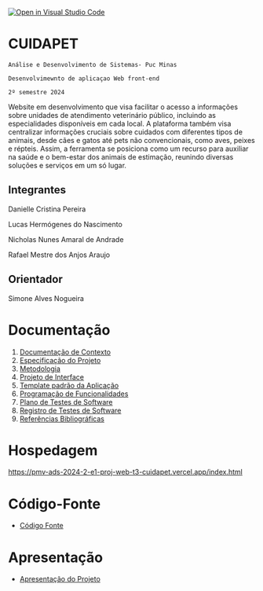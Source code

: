 [![Open in Visual Studio Code](https://classroom.github.com/assets/open-in-vscode-2e0aaae1b6195c2367325f4f02e2d04e9abb55f0b24a779b69b11b9e10269abc.svg)](https://classroom.github.com/online_ide?assignment_repo_id=15755991&assignment_repo_type=AssignmentRepo)
# CUIDAPET

`Análise e Desenvolvimento de Sistemas- Puc Minas`

`Desenvolvimewnto de aplicaçao Web front-end`

`2º semestre 2024`

Website em desenvolvimento que visa facilitar o acesso a informações sobre unidades de atendimento veterinário público, incluindo as especialidades disponíveis em cada local. A plataforma também visa centralizar informações cruciais sobre cuidados com diferentes tipos de animais, desde cães e gatos até pets não convencionais, como aves, peixes e répteis. Assim, a ferramenta se posiciona como um recurso para auxiliar na saúde e o bem-estar dos animais de estimação, reunindo diversas soluções e serviços em um só lugar.

## Integrantes

Danielle Cristina Pereira 

Lucas Hermógenes do Nascimento 

Nicholas Nunes Amaral de Andrade 

Rafael Mestre dos Anjos Araujo 

## Orientador

Simone Alves Nogueira 

# Documentação

<ol>
<li><a href="documentos/01-Documentação de Contexto.md"> Documentação de Contexto</a></li>
<li><a href="documentos/02-Especificação do Projeto.md"> Especificação do Projeto</a></li>
<li><a href="documentos/03-Metodologia.md"> Metodologia</a></li>
<li><a href="documentos/04-Projeto de Interface.md"> Projeto de Interface</a></li>
<li><a href="documentos/05-Template padrão da Aplicação.md"> Template padrão da Aplicação</a></li>
<li><a href="documentos/06-Programação de Funcionalidades.md"> Programação de Funcionalidades</a></li>
<li><a href="documentos/07-Plano de Testes de Software.md"> Plano de Testes de Software</a></li>
<li><a href="documentos/08-Registro de Testes de Software.md"> Registro de Testes de Software</a></li>
<li><a href="documentos/09-Referências.md"> Referências Bibliográficas</a></li>
</ol>

# Hospedagem

https://pmv-ads-2024-2-e1-proj-web-t3-cuidapet.vercel.app/index.html

# Código-Fonte

* <a href="https://pmv-ads-2024-2-e1-proj-web-t3-cuidapet.vercel.app/">Código Fonte</a>

# Apresentação

* <a href="apresentacao/README.md">Apresentação do Projeto</a>
